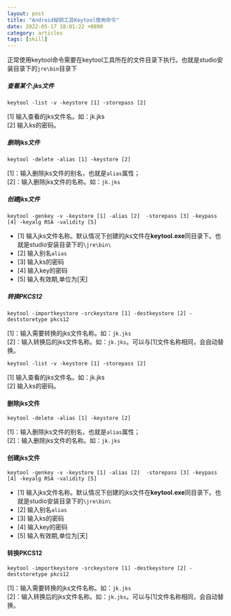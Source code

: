 ```yaml
---
layout: post
title: "Android秘钥工具Keytool使用命令"
date: 2022-05-17 18:01:22 +0890
category: articles
tags: [skill]
---
```

正常使用keytool命令需要在keytool工具所在的文件目录下执行。也就是studio安装目录下的`jre\bin`目录下



##### 查看某个.jks文件
```
keytool -list -v -keystore [1] -storepass [2]
```
[1] 输入查看的jks文件名。如：jk.jks  
[2] 输入ks的密码。


##### 删除jks文件
```
keytool -delete -alias [1] -keystore [2]
```
[1]：输入删除jks文件的别名，也就是`alias`属性；  
[2]：输入删除jks文件的名称。如：`jk.jks`

##### 创建jks文件
```
keytool -genkey -v -keystore [1] -alias [2]  -storepass [3] -keypass [4] -keyalg RSA -validity [5]
```
* [1] 输入jks文件名称。默认情况下创建的jks文件在**keytool.exe**同目录下。也就是studio安装目录下的` \jre\bin\ `
* [2] 输入别名`alias`
* [3] 输入ks的密码
* [4] 输入key的密码
* [5] 输入有效期,单位为[天]

##### 转换PKCS12
```
keytool -importkeystore -srckeystore [1] -destkeystore [2] -deststoretype pkcs12
```
[1]：输入需要转换的jks文件名称。如：`jk.jks`  
[2]：输入转换后的jks文件名称。如：`jk.jks`。可以与[1]文件名称相同，会自动替换。

```
keytool -list -v -keystore [1] -storepass [2]
```
[1] 输入查看的jks文件名。如：jk.jks  
[2] 输入ks的密码。


#### 删除jks文件
```
keytool -delete -alias [1] -keystore [2]
```
[1]：输入删除jks文件的别名，也就是`alias`属性；  
[2]：输入删除jks文件的名称。如：`jk.jks`

#### 创建jks文件
```
keytool -genkey -v -keystore [1] -alias [2]  -storepass [3] -keypass [4] -keyalg RSA -validity [5]
```
* [1] 输入jks文件名称。默认情况下创建的jks文件在**keytool.exe**同目录下。也就是studio安装目录下的` \jre\bin\ `
* [2] 输入别名`alias`
* [3] 输入ks的密码
* [4] 输入key的密码
* [5] 输入有效期,单位为[天]

#### 转换PKCS12
```
keytool -importkeystore -srckeystore [1] -destkeystore [2] -deststoretype pkcs12
```
[1]：输入需要转换的jks文件名称。如：`jk.jks`  
[2]：输入转换后的jks文件名称。如：`jk.jks`。可以与[1]文件名称相同，会自动替换。